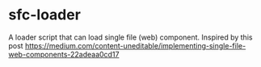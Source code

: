 # sfc-loader
A loader script that can load single file (web) component.
Inspired by this post https://medium.com/content-uneditable/implementing-single-file-web-components-22adeaa0cd17
